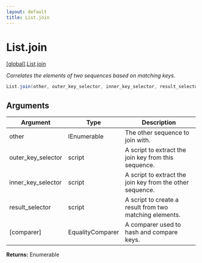 ```yaml
---
layout: default
title: List.join
---
```


# List.join

[\[global\]]({{site.baseurl}}/docs/).[List]({{site.baseurl}}/docs/List/).[join]({{site.baseurl}}/docs/List/join/)

_Correlates the elements of two sequences based on matching keys._

```cs
List.join(other, outer_key_selector, inner_key_selector, result_selector, [comparer])
```

## Arguments

<table>
  <col width="15%">
  <col width="15%">
  <thead>
    <tr>
      <th>Argument</th>
      <th>Type</th>
      <th>Description</th>
    </tr>
  </thead>
  <tbody>
    <tr>
      <td>other</td>
      <td>IEnumerable</td>
      <td>The other sequence to join with.</td>
    </tr>
    <tr>
      <td>outer_key_selector</td>
      <td>script</td>
      <td>A script to extract the join key from this sequence.</td>
    </tr>
    <tr>
      <td>inner_key_selector</td>
      <td>script</td>
      <td>A script to extract the join key from the other sequence.</td>
    </tr>
    <tr>
      <td>result_selector</td>
      <td>script</td>
      <td>A script to create a result from two matching elements.</td>
    </tr>
    <tr>
      <td>[comparer]</td>
      <td>EqualityComparer</td>
      <td>A comparer used to hash and compare keys.</td>
    </tr>
  </tbody>
</table>

**Returns:** Enumerable
